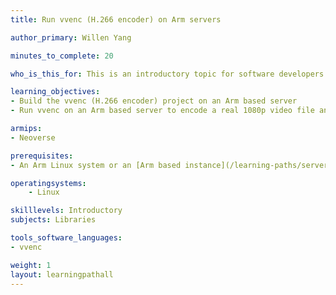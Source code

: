 ```yaml
---
title: Run vvenc (H.266 encoder) on Arm servers

author_primary: Willen Yang

minutes_to_complete: 20

who_is_this_for: This is an introductory topic for software developers who want to build and run the vvenc (H.266 encoder) project on Arm servers and measure the performance.

learning_objectives:
- Build the vvenc (H.266 encoder) project on an Arm based server
- Run vvenc on an Arm based server to encode a real 1080p video file and measure the performance

armips:
- Neoverse

prerequisites:
- An Arm Linux system or an [Arm based instance](/learning-paths/servers-and-cloud-computing/csp/) from a cloud service provider. This Learning Path has been verified on Arm Neoverse N2 based Alibaba cloud ECS instance(g8y), running Ubuntu 22.04.

operatingsystems:
    - Linux

skilllevels: Introductory
subjects: Libraries

tools_software_languages:
- vvenc

weight: 1
layout: learningpathall
---
```

